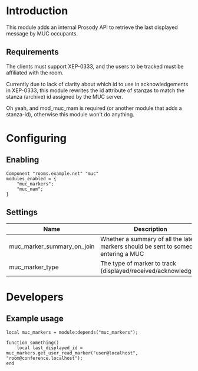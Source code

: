 # Introduction

This module adds an internal Prosody API to retrieve the last displayed message by MUC occupants.

## Requirements

The clients must support XEP-0333, and the users to be tracked must be affiliated with the room.

Currently due to lack of clarity about which id to use in acknowledgements in XEP-0333, this module
rewrites the id attribute of stanzas to match the stanza (archive) id assigned by the MUC server.

Oh yeah, and mod_muc_mam is required (or another module that adds a stanza-id), otherwise this module
won't do anything.

# Configuring

## Enabling

``` {.lua}
Component "rooms.example.net" "muc"
modules_enabled = {
    "muc_markers";
    "muc_mam";
}
```

## Settings

| Name                       | Description                                                                          | Default     |
|----------------------------|--------------------------------------------------------------------------------------|-------------|
| muc_marker_summary_on_join | Whether a summary of all the latest markers should be sent to someone entering a MUC | true        |
| muc_marker_type            | The type of marker to track (displayed/received/acknowledged)                        | "displayed" |


# Developers

## Example usage

```
local muc_markers = module:depends("muc_markers");

function something()
	local last_displayed_id = muc_markers.get_user_read_marker("user@localhost", "room@conference.localhost");
end
```
